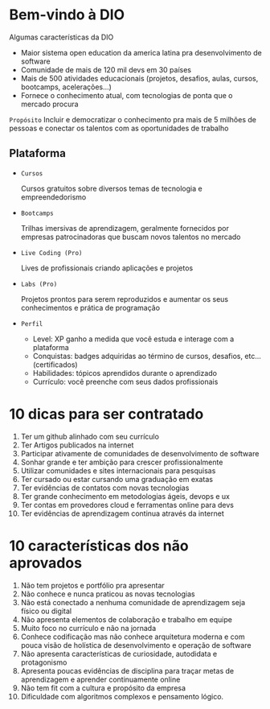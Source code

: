 # Bem-vindo à DIO

Algumas características da DIO

- Maior sistema open education da america latina pra desenvolvimento de software
- Comunidade de mais de 120 mil devs em 30 países
- Mais de 500 atividades educacionais (projetos, desafios, aulas, cursos, bootcamps, acelerações...)
- Fornece o conhecimento atual, com tecnologias de ponta que o mercado procura
 
`Propósito` Incluir e democratizar o conhecimento pra mais de 5 milhões de pessoas e conectar os talentos 
  com as oportunidades de trabalho

## Plataforma

- `Cursos`
  
  Cursos gratuitos sobre diversos temas de tecnologia e empreendedorismo  
- `Bootcamps`

  Trilhas imersivas de aprendizagem, geralmente fornecidos por empresas patrocinadoras que buscam novos talentos no
  mercado
- `Live Coding (Pro)` 
  
    Lives de profissionais criando aplicações e projetos
- `Labs (Pro)` 
    
    Projetos prontos para serem reproduzidos e aumentar os seus conhecimentos e prática de programação
- `Perfil`
    - Level: XP ganho a medida que você estuda e interage com a plataforma
    - Conquistas: badges adquiridas ao término de cursos, desafios, etc... (certificados)
    - Habilidades: tópicos aprendidos durante o aprendizado
    - Currículo: você preenche com seus dados profissionais
  
# 10 dicas para ser contratado

1. Ter um github alinhado com seu currículo
1. Ter Artigos publicados na internet
1. Participar ativamente de comunidades de desenvolvimento de software
1. Sonhar grande e ter ambição para crescer profissionalmente
1. Utilizar comunidades e sites internacionais para pesquisas
1. Ter cursado ou estar cursando uma graduação em exatas
1. Ter evidências de contatos com novas tecnologias
1. Ter grande conhecimento em metodologias ágeis, devops e ux
1. Ter contas em provedores cloud e ferramentas online para devs
1. Ter evidências de aprendizagem continua através da internet

# 10 características dos não aprovados

1. Não tem projetos e portfólio pra apresentar
1. Não conhece e nunca praticou as novas tecnologias
1. Não está conectado a nenhuma comunidade de aprendizagem seja físico ou digital
1. Não apresenta elementos de colaboração e trabalho em equipe
1. Muito foco no currículo e não na jornada
1. Conhece codificação mas não conhece arquitetura moderna e com pouca visão de holística de 
desenvolvimento e operação de software
1. Não apresenta características de curiosidade, autodidata e protagonismo
1. Apresenta poucas evidências de disciplina para traçar metas de aprendizagem e aprender continuamente online
1. Não tem fit com a cultura e propósito da empresa
1. Dificuldade com algoritmos complexos e pensamento lógico.